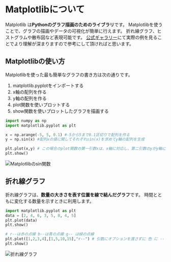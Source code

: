 # Matplotlibについて

Matplotlib は**Pythonのグラフ描画のためのライブラリ**です。
Matplotlibを使うことで、グラフの描画やデータの可視化が簡単に行えます。
折れ線グラフ、ヒストグラムや散布図など表現可能です。
[公式ギャラリー](https://matplotlib.org/gallery.html)にて実際の例を見ることでより理解が深まりますので参考にして頂ければと思います。

## Matplotlibの使い方

Matplotlibを使った最も簡単なグラフの書き方は次の通りです。

1. matplotlib.pyplotをインポートする
2. x軸の配列を作る
3. y軸の配列を作る
3. plot関数を使いプロットする
4. show関数を使いプロットしたグラフを描画する

```python
import numpy as np
import matplotlib.pyplot as plt

x = np.arange(-5, 5, 0.1) #-5から5まで0.1区切りで配列を作る
y = np.sin(x) #配列xの値に関してそれぞれsin(x)を求めてy軸の配列を生成

plt.plot(x,y) # この場合のplot関数の第一引数xは、x軸に対応し、第二引数のyがy軸にあたります。
plt.show()
```

![Matplotlibのsin関数](https://aiacademy.jp/assets/images/plot_1.png)

## 折れ線グラフ

折れ線グラフは、**数量の大きさを表す位置を線で結んだグラフ**です。
時間とともに変化する数量を示すときに利用します。

```python
import matplotlib.pyplot as plt
data = [2, 4, 6, 3, 5, 8, 4, 5]
plt.plot(data)
plt.show()

# r--は赤の点線 b--は青の点線 g-- は緑の点線
plt.plot([1,2,3,4],[1,5,10,15],"r--") # 引数にオプションを渡さずに 色 に -- をつけると色 + 点線で表現できます
plt.show()
```

![折れ線グラフ](https://aiacademy.jp/assets/images/matplotlib_plot.png)


